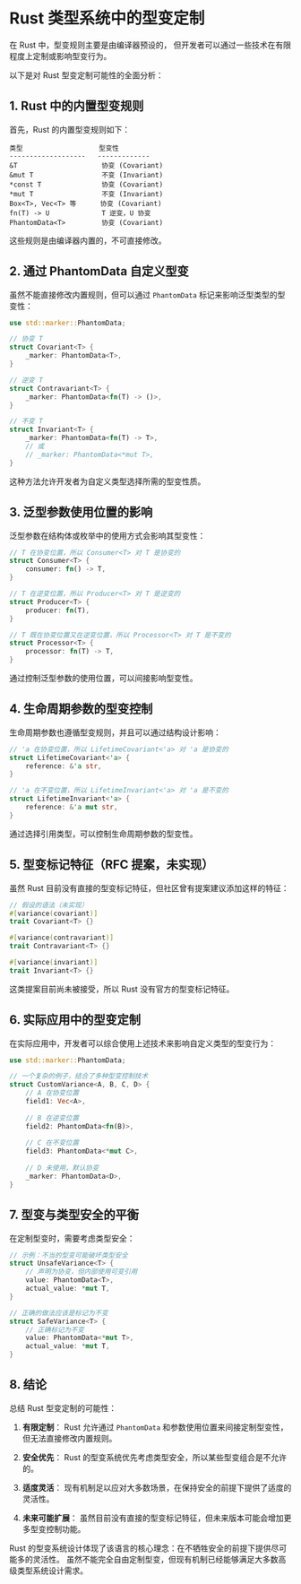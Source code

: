 # Rust 类型系统中的型变定制

在 Rust 中，型变规则主要是由编译器预设的，
但开发者可以通过一些技术在有限程度上定制或影响型变行为。

以下是对 Rust 型变定制可能性的全面分析：

## 1. Rust 中的内置型变规则

首先，Rust 的内置型变规则如下：

```text
类型                   型变性
-------------------   -------------
&T                     协变 (Covariant)
&mut T                 不变 (Invariant)
*const T               协变 (Covariant)
*mut T                 不变 (Invariant)
Box<T>, Vec<T> 等      协变 (Covariant)
fn(T) -> U             T 逆变，U 协变
PhantomData<T>         协变 (Covariant)
```

这些规则是由编译器内置的，不可直接修改。

## 2. 通过 PhantomData 自定义型变

虽然不能直接修改内置规则，但可以通过 `PhantomData` 标记来影响泛型类型的型变性：

```rust
use std::marker::PhantomData;

// 协变 T
struct Covariant<T> {
    _marker: PhantomData<T>,
}

// 逆变 T
struct Contravariant<T> {
    _marker: PhantomData<fn(T) -> ()>,
}

// 不变 T
struct Invariant<T> {
    _marker: PhantomData<fn(T) -> T>,
    // 或
    // _marker: PhantomData<*mut T>,
}
```

这种方法允许开发者为自定义类型选择所需的型变性质。

## 3. 泛型参数使用位置的影响

泛型参数在结构体或枚举中的使用方式会影响其型变性：

```rust
// T 在协变位置，所以 Consumer<T> 对 T 是协变的
struct Consumer<T> {
    consumer: fn() -> T,
}

// T 在逆变位置，所以 Producer<T> 对 T 是逆变的
struct Producer<T> {
    producer: fn(T),
}

// T 既在协变位置又在逆变位置，所以 Processor<T> 对 T 是不变的
struct Processor<T> {
    processor: fn(T) -> T,
}
```

通过控制泛型参数的使用位置，可以间接影响型变性。

## 4. 生命周期参数的型变控制

生命周期参数也遵循型变规则，并且可以通过结构设计影响：

```rust
// 'a 在协变位置，所以 LifetimeCovariant<'a> 对 'a 是协变的
struct LifetimeCovariant<'a> {
    reference: &'a str,
}

// 'a 在不变位置，所以 LifetimeInvariant<'a> 对 'a 是不变的
struct LifetimeInvariant<'a> {
    reference: &'a mut str,
}
```

通过选择引用类型，可以控制生命周期参数的型变性。

## 5. 型变标记特征（RFC 提案，未实现）

虽然 Rust 目前没有直接的型变标记特征，但社区曾有提案建议添加这样的特征：

```rust
// 假设的语法（未实现）
#[variance(covariant)]
trait Covariant<T> {}

#[variance(contravariant)]
trait Contravariant<T> {}

#[variance(invariant)]
trait Invariant<T> {}
```

这类提案目前尚未被接受，所以 Rust 没有官方的型变标记特征。

## 6. 实际应用中的型变定制

在实际应用中，开发者可以综合使用上述技术来影响自定义类型的型变行为：

```rust
use std::marker::PhantomData;

// 一个复杂的例子，结合了多种型变控制技术
struct CustomVariance<A, B, C, D> {
    // A 在协变位置
    field1: Vec<A>,
    
    // B 在逆变位置
    field2: PhantomData<fn(B)>,
    
    // C 在不变位置
    field3: PhantomData<*mut C>,
    
    // D 未使用，默认协变
    _marker: PhantomData<D>,
}
```

## 7. 型变与类型安全的平衡

在定制型变时，需要考虑类型安全：

```rust
// 示例：不当的型变可能破坏类型安全
struct UnsafeVariance<T> {
    // 声明为协变，但内部使用可变引用
    value: PhantomData<T>,
    actual_value: *mut T,
}

// 正确的做法应该是标记为不变
struct SafeVariance<T> {
    // 正确标记为不变
    value: PhantomData<*mut T>,
    actual_value: *mut T,
}
```

## 8. 结论

总结 Rust 型变定制的可能性：

1. **有限定制**：
   Rust 允许通过 `PhantomData` 和参数使用位置来间接定制型变性，但无法直接修改内置规则。

2. **安全优先**：
   Rust 的型变系统优先考虑类型安全，所以某些型变组合是不允许的。

3. **适度灵活**：
   现有机制足以应对大多数场景，在保持安全的前提下提供了适度的灵活性。

4. **未来可能扩展**：
   虽然目前没有直接的型变标记特征，但未来版本可能会增加更多型变控制功能。

Rust 的型变系统设计体现了该语言的核心理念：在不牺牲安全的前提下提供尽可能多的灵活性。
虽然不能完全自由定制型变，但现有机制已经能够满足大多数高级类型系统设计需求。
